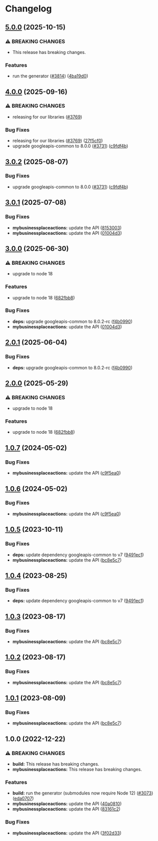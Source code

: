 # Changelog

## [5.0.0](https://github.com/googleapis/google-api-nodejs-client/compare/mybusinessplaceactions-v4.0.0...mybusinessplaceactions-v5.0.0) (2025-10-15)


### ⚠ BREAKING CHANGES

* This release has breaking changes.

### Features

* run the generator ([#3814](https://github.com/googleapis/google-api-nodejs-client/issues/3814)) ([4ba19d0](https://github.com/googleapis/google-api-nodejs-client/commit/4ba19d068b2b8deb28d773ebc6a3418f5e4a7162))

## [4.0.0](https://github.com/googleapis/google-api-nodejs-client/compare/mybusinessplaceactions-v3.0.1...mybusinessplaceactions-v4.0.0) (2025-09-16)


### ⚠ BREAKING CHANGES

* releasing for our libraries ([#3769](https://github.com/googleapis/google-api-nodejs-client/issues/3769))

### Bug Fixes

* releasing for our libraries ([#3769](https://github.com/googleapis/google-api-nodejs-client/issues/3769)) ([27f5cf0](https://github.com/googleapis/google-api-nodejs-client/commit/27f5cf0a0190a5e8e8bf970f7a7cf77c409f093e))
* upgrade googleapis-common to 8.0.0  ([#3731](https://github.com/googleapis/google-api-nodejs-client/issues/3731)) ([c9fdf4b](https://github.com/googleapis/google-api-nodejs-client/commit/c9fdf4b34d6c9bcf608eee35dd281d4680be9797))

## [3.0.2](https://github.com/googleapis/google-api-nodejs-client/compare/mybusinessplaceactions-v3.0.1...mybusinessplaceactions-v3.0.2) (2025-08-07)


### Bug Fixes

* upgrade googleapis-common to 8.0.0  ([#3731](https://github.com/googleapis/google-api-nodejs-client/issues/3731)) ([c9fdf4b](https://github.com/googleapis/google-api-nodejs-client/commit/c9fdf4b34d6c9bcf608eee35dd281d4680be9797))

## [3.0.1](https://github.com/googleapis/google-api-nodejs-client/compare/mybusinessplaceactions-v3.0.0...mybusinessplaceactions-v3.0.1) (2025-07-08)


### Bug Fixes

* **mybusinessplaceactions:** update the API ([8153003](https://github.com/googleapis/google-api-nodejs-client/commit/8153003ff717f91f1c7d300bbc52c033dbbea1d4))
* **mybusinessplaceactions:** update the API ([01004d3](https://github.com/googleapis/google-api-nodejs-client/commit/01004d3dff854352e4b8b8b2958cf4ce341424d2))

## [3.0.0](https://github.com/googleapis/google-api-nodejs-client/compare/mybusinessplaceactions-v2.0.1...mybusinessplaceactions-v3.0.0) (2025-06-30)


### ⚠ BREAKING CHANGES

* upgrade to node 18

### Features

* upgrade to node 18 ([682fbb8](https://github.com/googleapis/google-api-nodejs-client/commit/682fbb869189ae92b3e9a194d37d0548af0c1f92))


### Bug Fixes

* **deps:** upgrade googleapis-common to 8.0.2-rc ([f4b0990](https://github.com/googleapis/google-api-nodejs-client/commit/f4b099071040cfbcfe4a2e7d487d45ee93b369e0))
* **mybusinessplaceactions:** update the API ([01004d3](https://github.com/googleapis/google-api-nodejs-client/commit/01004d3dff854352e4b8b8b2958cf4ce341424d2))

## [2.0.1](https://github.com/googleapis/google-api-nodejs-client/compare/mybusinessplaceactions-v2.0.0...mybusinessplaceactions-v2.0.1) (2025-06-04)


### Bug Fixes

* **deps:** upgrade googleapis-common to 8.0.2-rc ([f4b0990](https://github.com/googleapis/google-api-nodejs-client/commit/f4b099071040cfbcfe4a2e7d487d45ee93b369e0))

## [2.0.0](https://github.com/googleapis/google-api-nodejs-client/compare/mybusinessplaceactions-v1.0.7...mybusinessplaceactions-v2.0.0) (2025-05-29)


### ⚠ BREAKING CHANGES

* upgrade to node 18

### Features

* upgrade to node 18 ([682fbb8](https://github.com/googleapis/google-api-nodejs-client/commit/682fbb869189ae92b3e9a194d37d0548af0c1f92))

## [1.0.7](https://github.com/googleapis/google-api-nodejs-client/compare/mybusinessplaceactions-v1.0.6...mybusinessplaceactions-v1.0.7) (2024-05-02)


### Bug Fixes

* **mybusinessplaceactions:** update the API ([c9f5ea0](https://github.com/googleapis/google-api-nodejs-client/commit/c9f5ea0ebe9ee56b0c600367122f2f833fc82d33))

## [1.0.6](https://github.com/googleapis/google-api-nodejs-client/compare/mybusinessplaceactions-v1.0.5...mybusinessplaceactions-v1.0.6) (2024-05-02)


### Bug Fixes

* **mybusinessplaceactions:** update the API ([c9f5ea0](https://github.com/googleapis/google-api-nodejs-client/commit/c9f5ea0ebe9ee56b0c600367122f2f833fc82d33))

## [1.0.5](https://github.com/googleapis/google-api-nodejs-client/compare/mybusinessplaceactions-v1.0.4...mybusinessplaceactions-v1.0.5) (2023-10-11)


### Bug Fixes

* **deps:** update dependency googleapis-common to v7 ([9491ec1](https://github.com/googleapis/google-api-nodejs-client/commit/9491ec1cdc3c413e7d73edcfcd59cf5c28a7c855))
* **mybusinessplaceactions:** update the API ([bc8e5c7](https://github.com/googleapis/google-api-nodejs-client/commit/bc8e5c7259319d1fc811a24f4787823644078601))

## [1.0.4](https://github.com/googleapis/google-api-nodejs-client/compare/mybusinessplaceactions-v1.0.3...mybusinessplaceactions-v1.0.4) (2023-08-25)


### Bug Fixes

* **deps:** update dependency googleapis-common to v7 ([9491ec1](https://github.com/googleapis/google-api-nodejs-client/commit/9491ec1cdc3c413e7d73edcfcd59cf5c28a7c855))

## [1.0.3](https://github.com/googleapis/google-api-nodejs-client/compare/mybusinessplaceactions-v1.0.2...mybusinessplaceactions-v1.0.3) (2023-08-17)


### Bug Fixes

* **mybusinessplaceactions:** update the API ([bc8e5c7](https://github.com/googleapis/google-api-nodejs-client/commit/bc8e5c7259319d1fc811a24f4787823644078601))

## [1.0.2](https://github.com/googleapis/google-api-nodejs-client/compare/mybusinessplaceactions-v1.0.1...mybusinessplaceactions-v1.0.2) (2023-08-17)


### Bug Fixes

* **mybusinessplaceactions:** update the API ([bc8e5c7](https://github.com/googleapis/google-api-nodejs-client/commit/bc8e5c7259319d1fc811a24f4787823644078601))

## [1.0.1](https://github.com/googleapis/google-api-nodejs-client/compare/mybusinessplaceactions-v1.0.0...mybusinessplaceactions-v1.0.1) (2023-08-09)


### Bug Fixes

* **mybusinessplaceactions:** update the API ([bc8e5c7](https://github.com/googleapis/google-api-nodejs-client/commit/bc8e5c7259319d1fc811a24f4787823644078601))

## 1.0.0 (2022-12-22)


### ⚠ BREAKING CHANGES

* **build:** This release has breaking changes.
* **mybusinessplaceactions:** This release has breaking changes.

### Features

* **build:** run the generator (submodules now require Node 12) ([#3073](https://github.com/googleapis/google-api-nodejs-client/issues/3073)) ([eda0707](https://github.com/googleapis/google-api-nodejs-client/commit/eda07079dadab46a80b6f9ede618f4f43030169e))
* **mybusinessplaceactions:** update the API ([40a0810](https://github.com/googleapis/google-api-nodejs-client/commit/40a0810e1bfaf351782486f2d69915f982000882))
* **mybusinessplaceactions:** update the API ([83161c2](https://github.com/googleapis/google-api-nodejs-client/commit/83161c2e900ba310da8570497b1ac4312c0f26ab))


### Bug Fixes

* **mybusinessplaceactions:** update the API ([3f02d33](https://github.com/googleapis/google-api-nodejs-client/commit/3f02d3387d32385d7e0d657bad911d62bed983a0))
